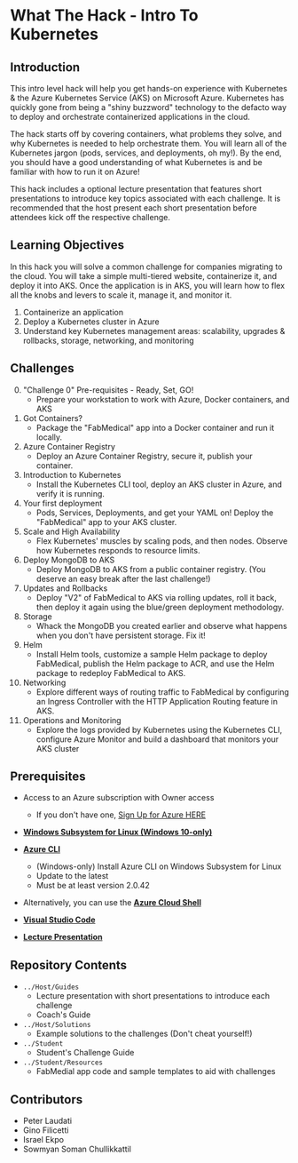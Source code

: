 # What The Hack - Intro To Kubernetes
## Introduction
This intro level hack will help you get hands-on experience with Kubernetes & the Azure Kubernetes Service (AKS) on Microsoft Azure. Kubernetes has quickly gone from being a "shiny buzzword" technology to the defacto way to deploy and orchestrate containerized applications in the cloud.

The hack starts off by covering containers, what problems they solve, and why Kubernetes is needed to help orchestrate them.  You will learn all of the Kubernetes jargon (pods, services, and deployments, oh my!).  By the end, you should have a good understanding of what Kubernetes is and be familiar with how to run it on Azure!

This hack includes a optional lecture presentation that features short presentations to introduce key topics associated with each challenge. It is recommended that the host present each short presentation before attendees kick off the respective challenge.

## Learning Objectives
In this hack you will solve a common challenge for companies migrating to the cloud. You will take a simple multi-tiered website, containerize it, and deploy it into AKS. Once the application is in AKS, you will learn how to flex all the knobs and levers to scale it, manage it, and monitor it.

1. Containerize an application
2. Deploy a Kubernetes cluster in Azure
3. Understand key Kubernetes management areas: scalability, upgrades & rollbacks, storage, networking, and monitoring

## Challenges
0. "Challenge 0" Pre-requisites - Ready, Set, GO!
   - Prepare your workstation to work with Azure, Docker containers, and AKS
1. Got Containers?
   - Package the "FabMedical" app into a Docker container and run it locally.
2. Azure Container Registry
   - Deploy an Azure Container Registry, secure it, publish your container.
3. Introduction to Kubernetes
   - Install the Kubernetes CLI tool, deploy an AKS cluster in Azure, and verify it is running.
4. Your first deployment
   - Pods, Services, Deployments, and get your YAML on! Deploy the "FabMedical" app to your AKS cluster. 
5. Scale and High Availability
   - Flex Kubernetes' muscles by scaling pods, and then nodes. Observe how Kubernetes responds to resource limits.
6. Deploy MongoDB to AKS
   - Deploy MongoDB to AKS from a public container registry. (You deserve an easy break after the last challenge!)
7. Updates and Rollbacks
   - Deploy "V2" of FabMedical to AKS via rolling updates, roll it back, then deploy it again using the blue/green deployment methodology.
8. Storage
   - Whack the MongoDB you created earlier and observe what happens when you don't have persistent storage. Fix it!
9. Helm
   - Install Helm tools, customize a sample Helm package to deploy FabMedical, publish the Helm package to ACR, and use the Helm package to redeploy FabMedical to AKS.
1. Networking
   - Explore different ways of routing traffic to FabMedical by configuring an Ingress Controller with the HTTP Application Routing feature in AKS.
1. Operations and Monitoring
   - Explore the logs provided by Kubernetes using the Kubernetes CLI, configure Azure Monitor and build a dashboard that monitors your AKS cluster
   

## Prerequisites

- Access to an Azure subscription with Owner access
   - If you don't have one, [Sign Up for Azure HERE](https://azure.microsoft.com/en-us/free/)
- [**Windows Subsystem for Linux (Windows 10-only)**](https://docs.microsoft.com/en-us/windows/wsl/install-win10)
- [**Azure CLI**](https://docs.microsoft.com/en-us/cli/azure/install-azure-cli)
   - (Windows-only) Install Azure CLI on Windows Subsystem for Linux
   - Update to the latest
   - Must be at least version 2.0.42
- Alternatively, you can use the [**Azure Cloud Shell**](https://shell.azure.com/)
- [**Visual Studio Code**](https://code.visualstudio.com/)

- [**Lecture Presentation**](001-IntroToKubernetes/Host/Guides/Lectures.pptx)

## Repository Contents
- `../Host/Guides`
  - Lecture presentation with short presentations to introduce each challenge 
  - Coach's Guide
- `../Host/Solutions`
   - Example solutions to the challenges (Don't cheat yourself!)
- `../Student`
  - Student's Challenge Guide
- `../Student/Resources`
   - FabMedial app code and sample templates to aid with challenges

## Contributors
- Peter Laudati
- Gino Filicetti
- Israel Ekpo
- Sowmyan Soman Chullikkattil